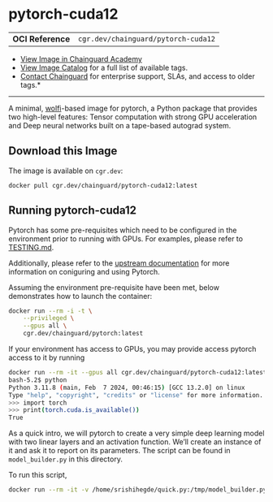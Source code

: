<!--monopod:start-->
# pytorch-cuda12
| | |
| - | - |
| **OCI Reference** | `cgr.dev/chainguard/pytorch-cuda12` |


* [View Image in Chainguard Academy](https://edu.chainguard.dev/chainguard/chainguard-images/reference/pytorch-cuda12/overview/)
* [View Image Catalog](https://console.enforce.dev/images/catalog) for a full list of available tags.
* [Contact Chainguard](https://www.chainguard.dev/chainguard-images) for enterprise support, SLAs, and access to older tags.*

---
<!--monopod:end-->

<!--overview:start-->
A minimal, [wolfi](https://github.com/wolfi-dev)-based image for pytorch, a Python package that provides two high-level features: Tensor computation with strong GPU acceleration and Deep neural networks built on a tape-based autograd system.

<!--overview:end-->

<!--getting:start-->
## Download this Image
The image is available on `cgr.dev`:

```
docker pull cgr.dev/chainguard/pytorch-cuda12:latest
```
<!--getting:end-->

<!--body:start-->

## Running pytorch-cuda12

Pytorch has some pre-requisites which need to be configured in the environment
prior to running with GPUs. For examples, please refer to [TESTING.md](https://github.com/chainguard-images/images/blob/main/images/pytorch/TESTING.md).

Additionally, please refer to the [upstream documentation](https://github.com/pytorch/pytorch)
for more information on coniguring and using Pytorch.

Assuming the environment pre-requisite have been met, below demonstrates how
to launch the container:

```bash
docker run --rm -i -t \
    --privileged \
    --gpus all \
    cgr.dev/chainguard/pytorch:latest
```

If your environment has access to GPUs, you may provide access pytorch access to it by running 
```bash
docker run --rm -it --gpus all cgr.dev/chainguard/pytorch-cuda12:latest
bash-5.2$ python
Python 3.11.8 (main, Feb  7 2024, 00:46:15) [GCC 13.2.0] on linux
Type "help", "copyright", "credits" or "license" for more information.
>>> import torch
>>> print(torch.cuda.is_available())
True
```
As a quick intro, we will pytorch to create a very simple deep learning model with two linear layers and an activation function. We’ll create an instance of it and ask it to report on its parameters. The script can be found in ```model_builder.py``` in this directory.

To run this script, 
```bash
docker run --rm -it -v /home/srishihegde/quick.py:/tmp/model_builder.py --gpus all cgr.dev/chainguard/pytorch-cuda12:latest python /tmp/model_builder.py
```
<!--body:end-->
